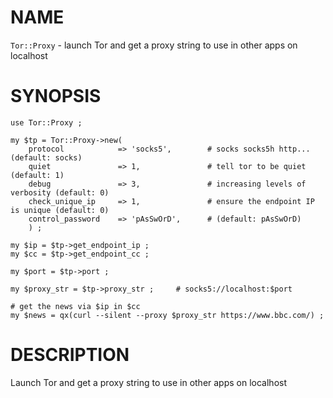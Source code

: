 # NAME

`Tor::Proxy` - launch Tor and get a proxy string to use in other apps on localhost

# SYNOPSIS

    use Tor::Proxy ;

    my $tp = Tor::Proxy->new(
        protocol            => 'socks5',        # socks socks5h http... (default: socks)
        quiet               => 1,               # tell tor to be quiet (default: 1)
        debug               => 3,               # increasing levels of verbosity (default: 0)
        check_unique_ip     => 1,               # ensure the endpoint IP is unique (default: 0)
        control_password    => 'pAsSwOrD',      # (default: pAsSwOrD)
        ) ;

    my $ip = $tp->get_endpoint_ip ;
    my $cc = $tp->get_endpoint_cc ;

    my $port = $tp->port ;

    my $proxy_str = $tp->proxy_str ;     # socks5://localhost:$port

    # get the news via $ip in $cc
    my $news = qx(curl --silent --proxy $proxy_str https://www.bbc.com/) ;

# DESCRIPTION

Launch Tor and get a proxy string to use in other apps on localhost
